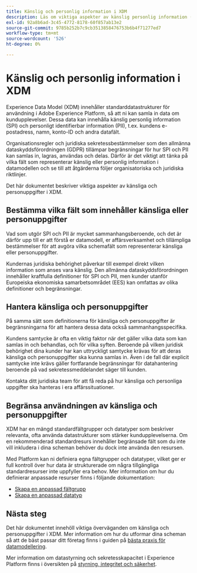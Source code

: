 ```yaml
---
title: Känslig och personlig information i XDM
description: Läs om viktiga aspekter av känslig personlig information (SPI) och personligt identifierbar information (PII) i Experience Data Model (XDM).
exl-id: 92a8b6ad-3c45-4772-8178-60f857ab13e2
source-git-commit: 9785b252b7c9cb3513858476753b6b4f71277ed7
workflow-type: tm+mt
source-wordcount: '526'
ht-degree: 0%

---
```


# Känslig och personlig information i XDM

Experience Data Model (XDM) innehåller standarddatastrukturer för användning i Adobe Experience Platform, så att ni kan samla in data om kundupplevelser. Dessa data kan innehålla känslig personlig information (SPI) och personligt identifierbar information (PII), t.ex. kundens e-postadress, namn, konto-ID och andra datafält.

Organisationsregler och juridiska sekretessbestämmelser som den allmänna dataskyddsförordningen (GDPR) tillämpar begränsningar för hur SPI och PII kan samlas in, lagras, användas och delas. Därför är det viktigt att tänka på vilka fält som representerar känslig eller personlig information i datamodellen och se till att åtgärderna följer organisatoriska och juridiska riktlinjer.

Det här dokumentet beskriver viktiga aspekter av känsliga och personuppgifter i XDM.

## Bestämma vilka fält som innehåller känsliga eller personuppgifter

Vad som utgör SPI och PII är mycket sammanhangsberoende, och det är därför upp till er att förstå er datamodell, er affärsverksamhet och tillämpliga bestämmelser för att avgöra vilka schemafält som representerar känsliga eller personuppgifter.

Kundernas juridiska behörighet påverkar till exempel direkt vilken information som anses vara känslig. Den allmänna dataskyddsförordningen innehåller kraftfulla definitioner för SPI och PII, men kunder utanför Europeiska ekonomiska samarbetsområdet (EES) kan omfattas av olika definitioner och begränsningar.

## Hantera känsliga och personuppgifter

På samma sätt som definitionerna för känsliga och personuppgifter är begränsningarna för att hantera dessa data också sammanhangsspecifika.

Kundens samtycke är ofta en viktig faktor när det gäller vilka data som kan samlas in och behandlas, och för vilka syften. Beroende på vilken juridisk behörighet dina kunder har kan uttryckligt samtycke krävas för att deras känsliga och personuppgifter ska kunna samlas in. Även i de fall där explicit samtycke inte krävs gäller fortfarande begränsningar för datahantering beroende på vad sekretessmeddelandet säger till kunden.

Kontakta ditt juridiska team för att få reda på hur känsliga och personliga uppgifter ska hanteras i era affärssituationer.

## Begränsa användningen av känsliga och personuppgifter

XDM har en mängd standardfältgrupper och datatyper som beskriver relevanta, ofta använda datastrukturer som stärker kundupplevelserna. Om en rekommenderad standardresurs innehåller begränsade fält som du inte vill inkludera i dina scheman behöver du dock inte använda den resursen.

Med Platform kan ni definiera egna fältgrupper och datatyper, vilket ger er full kontroll över hur data är strukturerade om några tillgängliga standardresurser inte uppfyller era behov. Mer information om hur du definierar anpassade resurser finns i följande dokumentation:

* [Skapa en anpassad fältgrupp](../ui/resources/field-groups.md#create)
* [Skapa en anpassad datatyp](../ui/resources/data-types.md#create)

<!-- (To include once features are available)
* Marking fields as sensitive
* Remove fields from standard field groups pre-ingestion
* Deprecate fields post-ingestion
-->

## Nästa steg

Det här dokumentet innehöll viktiga överväganden om känsliga och personuppgifter i XDM. Mer information om hur du utformar dina scheman så att de bäst passar ditt företag finns i guiden på [bästa praxis för datamodellering](./best-practices.md).

Mer information om datastyrning och sekretesskapacitet i Experience Platform finns i översikten på [styrning, integritet och säkerhet](../../landing/governance-privacy-security/overview.md).

